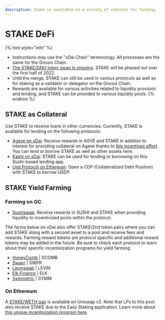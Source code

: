 ```yaml
---
description: Stake is available in a variety of contexts for farming, lending and more.
---
```


# STAKE DeFi

{% hint style="info" %}
* Instructions may use the "xDai Chain" terminology. All processes are the same for the Gnosis Chain.
* [The STAKE/GNO token swap is ongoing](stake-gno-swap.md). STAKE will be phased out over the first half of 2022.&#x20;
* Until the merge, STAKE can still be used in various protocols as well as for staking as a validator or delegator on the Gnosis Chain.
* Rewards are available for various activities related to liquidity provision and lending, and STAKE can be provided to various liquidity pools.&#x20;
{% endhint %}

## STAKE as Collateral

Use STAKE to receive loans in other currencies. Currently, STAKE is available for lending on the following protocols:

* [Agave on xDai](https://app.agave.finance): Receive rewards in AGVE and STAKE in addition to interest for providing collateral on Agave thanks to [this incentives effort](https://forum.poa.network/t/proposal-to-match-stake-incentives-for-agave-on-xdai/7778). You can lend or borrow STAKE as well as other assets here.
* [Kashi on xDai](stake-defi.md#stake-as-collateral): STAKE can be used for lending or borrowing on this Sushi-based lending app.
* [Unit Protocol on Ethereum](https://unit.xyz): Open a CDP (Collateralized Debt Position) with STAKE to borrow USDP.

## STAKE Yield Farming

### Farming on GC

* [Sushiswap](https://app.sushi.com/farm). Receive rewards in SUSHI and STAKE when providing liquidity to incentivized pools within the protocol.

The farms below on xDai also offer STAKE/2nd token pairs where you can add STAKE along with a second asset to a pool and receive fees and rewards. Farming reward tokens are protocol specific and additional reward tokens may be added in the future. Be sure to check each protocol to learn about their specific incentivization programs for yield farming.

* [HoneyComb](https://1hive.io/#/farm)  | XCOMB
* [Swapr](https://swapr.eth.link/#/pools) | SWPR
* [Levinswap](https://farm.levinswap.org) | LEVIN
* [Elk Finance](https://app.elk.finance) | ELK
* [Symmetric](https://xdai-pools.symmetric.exchange/#/explore)  | SYMM

### On Ethereum

A [STAKE/WETH pair](https://v2.info.uniswap.org/pair/0x3b3d4eefdc603b232907a7f3d0ed1eea5c62b5f7) is available on Uniswap v2. Note that LPs to this pool also receive STAKE due to the Easy Staking application. Learn more about [this unique incentivization program here](easy-staking/liquidity-provider-lp-info.md).

